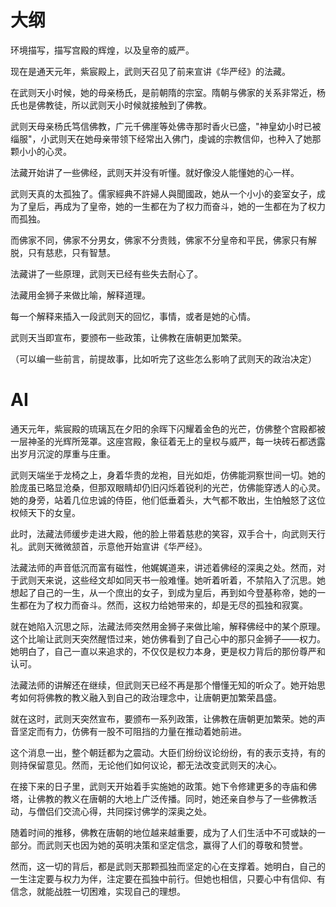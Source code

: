 # 大纲

环境描写，描写宫殿的辉煌，以及皇帝的威严。

现在是通天元年，紫宸殿上，武则天召见了前来宣讲《华严经》的法藏。

在武则天小时候，她的母亲杨氏，是前朝隋的宗室。隋朝与佛家的关系非常近，杨氏也是佛教徒，所以武则天小时候就接触到了佛教。

武则天母亲杨氏笃信佛教，广元千佛崖等处佛寺那时香火已盛，"神皇幼小时已被缁服"，小武则天在她母亲带领下经常出入佛门，虔诚的宗教信仰，也种入了她那颗小小的心灵。

法藏开始讲了一些佛经，武则天并没有听懂。就好像没人能懂她的心一样。

武则天真的太孤独了。儒家經典不許婦人與聞國政，她从一个小小的妾室女子，成为了皇后，再成为了皇帝，她的一生都在为了权力而奋斗，她的一生都在为了权力而孤独。

而佛家不同，佛家不分男女，佛家不分贵贱，佛家不分皇帝和平民，佛家只有解脱，只有慈悲，只有智慧。

法藏讲了一些原理，武则天已经有些失去耐心了。

法藏用金狮子来做比喻，解释道理。

每一个解释来插入一段武则天的回忆，事情，或者是她的心情。

武则天当即宣布，要颁布一些政策，让佛教在唐朝更加繁荣。

（可以编一些前言，前提故事，比如听完了这些怎么影响了武则天的政治决定）


# AI

通天元年，紫宸殿的琉璃瓦在夕阳的余晖下闪耀着金色的光芒，仿佛整个宫殿都被一层神圣的光辉所笼罩。这座宫殿，象征着无上的皇权与威严，每一块砖石都透露出岁月沉淀的厚重与庄重。

武则天端坐于龙椅之上，身着华贵的龙袍，目光如炬，仿佛能洞察世间一切。她的脸庞虽已略显沧桑，但那双眼睛却仍旧闪烁着锐利的光芒，仿佛能穿透人的心灵。她的身旁，站着几位忠诚的侍臣，他们低垂着头，大气都不敢出，生怕触怒了这位权倾天下的女皇。

此时，法藏法师缓步走进大殿，他的脸上带着慈悲的笑容，双手合十，向武则天行礼。武则天微微颔首，示意他开始宣讲《华严经》。

法藏法师的声音低沉而富有磁性，他娓娓道来，讲述着佛经的深奥之处。然而，对于武则天来说，这些经文却如同天书一般难懂。她听着听着，不禁陷入了沉思。她想起了自己的一生，从一个庶出的女子，到成为皇后，再到如今登基称帝，她的一生都在为了权力而奋斗。然而，这权力给她带来的，却是无尽的孤独和寂寞。

就在她陷入沉思之际，法藏法师突然用金狮子来做比喻，解释佛经中的某个原理。这个比喻让武则天突然醒悟过来，她仿佛看到了自己心中的那只金狮子——权力。她明白了，自己一直以来追求的，不仅仅是权力本身，更是权力背后的那份尊严和认可。

法藏法师的讲解还在继续，但武则天已经不再是那个懵懂无知的听众了。她开始思考如何将佛教的教义融入到自己的政治理念中，让唐朝更加繁荣昌盛。

就在这时，武则天突然宣布，要颁布一系列政策，让佛教在唐朝更加繁荣。她的声音坚定而有力，仿佛有一股不可阻挡的力量在推动着她前进。

这个消息一出，整个朝廷都为之震动。大臣们纷纷议论纷纷，有的表示支持，有的则持保留意见。然而，无论他们如何议论，都无法改变武则天的决心。

在接下来的日子里，武则天开始着手实施她的政策。她下令修建更多的寺庙和佛塔，让佛教的教义在唐朝的大地上广泛传播。同时，她还亲自参与了一些佛教活动，与僧侣们交流心得，共同探讨佛学的深奥之处。

随着时间的推移，佛教在唐朝的地位越来越重要，成为了人们生活中不可或缺的一部分。而武则天也因为她的英明决策和坚定信念，赢得了人们的尊敬和赞誉。

然而，这一切的背后，都是武则天那颗孤独而坚定的心在支撑着。她明白，自己的一生注定要与权力为伴，注定要在孤独中前行。但她也相信，只要心中有信仰、有信念，就能战胜一切困难，实现自己的理想。